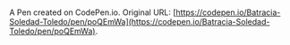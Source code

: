 # 

A Pen created on CodePen.io. Original URL: [https://codepen.io/Batracia-Soledad-Toledo/pen/poQEmWa](https://codepen.io/Batracia-Soledad-Toledo/pen/poQEmWa).


